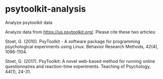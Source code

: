 # psytoolkit-analysis
Analyze psytoolkit data

Analyze data from https://us.psytoolkit.org/. Please cite these two articles:

Stoet, G. (2010). PsyToolkit - A software package for programming psychological experiments using Linux. Behavior Research Methods, 42(4), 1096-1104.

Stoet, G. (2017). PsyToolkit: A novel web-based method for running online questionnaires and reaction-time experiments. Teaching of Psychology, 44(1), 24-31.

